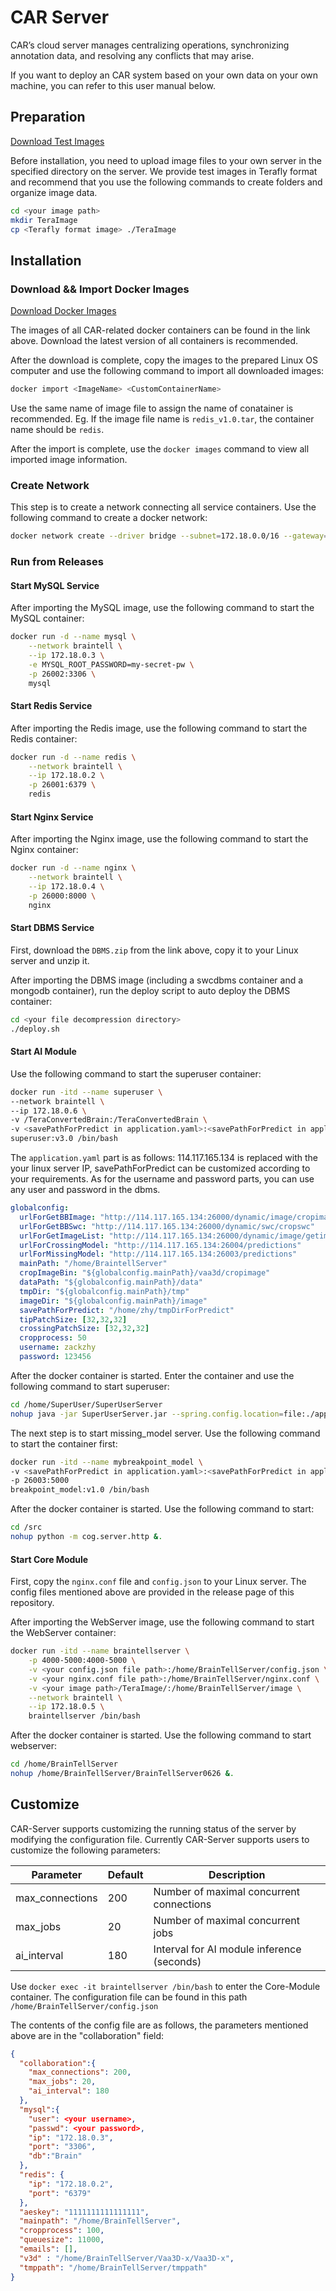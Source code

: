 # CAR Server

CAR’s cloud server manages centralizing operations, synchronizing annotation data, and resolving any conflicts that may arise.

If you want to deploy an CAR system based on your own data on your own machine, you can refer to this user manual below. 

## Preparation
[Download Test Images](https://github.com/neurogeom/CAR/tree/main/assets/demo_image_data)

Before installation, you need to upload image files to your own server in the specified directory on the server. We provide test images in Terafly format and recommend that you use the following commands to create folders and organize image data.

```sh
cd <your image path>
mkdir TeraImage
cp <Terafly format image> ./TeraImage
```

## Installation
### Download && Import Docker Images
[Download Docker Images](https://car.cvcd.xyz/software/CAR-Server/)


The images of all CAR-related docker containers can be found in the link above. Download the latest version of all containers is recommended. 

After the download is complete, copy the images to the prepared Linux OS computer and use the following command to import all downloaded images:

```sh
docker import <ImageName> <CustomContainerName>
```

Use the same name of image file to assign the name of conatainer is recommended. Eg. If the image file name is `redis_v1.0.tar`, the container name should be `redis`.

After the import is complete, use the `docker images` command to view all imported image information.

### Create Network

This step is to create a network connecting all service containers. Use the following command to create a docker network:

```sh
docker network create --driver bridge --subnet=172.18.0.0/16 --gateway=172.18.0.1 braintell
```

### Run from Releases

#### Start MySQL Service

After importing the MySQL image, use the following command to start the MySQL container:

```sh
docker run -d --name mysql \
    --network braintell \
    --ip 172.18.0.3 \
    -e MYSQL_ROOT_PASSWORD=my-secret-pw \
    -p 26002:3306 \
    mysql
```

#### Start Redis Service

After importing the Redis image, use the following command to start the Redis container:

```sh
docker run -d --name redis \
    --network braintell \
    --ip 172.18.0.2 \
    -p 26001:6379 \
    redis
```

#### Start Nginx Service

After importing the Nginx image, use the following command to start the Nginx container:

```sh
docker run -d --name nginx \
    --network braintell \
    --ip 172.18.0.4 \
    -p 26000:8000 \
    nginx
```

#### Start DBMS Service

First, download the `DBMS.zip` from the link above, copy it to your Linux server and unzip it.

After importing the DBMS image (including a swcdbms container and a mongodb container), run the deploy script to auto deploy the DBMS container:

```sh
cd <your file decompression directory>
./deploy.sh 
```

#### Start AI Module
Use the following command to start the superuser container:

```sh
docker run -itd --name superuser \
--network braintell \
--ip 172.18.0.6 \
-v /TeraConvertedBrain:/TeraConvertedBrain \
-v <savePathForPredict in application.yaml>:<savePathForPredict in application.yaml> \
superuser:v3.0 /bin/bash
```

The `application.yaml` part is as follows: 114.117.165.134 is replaced with the your linux server IP, savePathForPredict can be customized according to your requirements. As for the username and password parts, you can use any user and password in the dbms.


```yaml
globalconfig:
  urlForGetBBImage: "http://114.117.165.134:26000/dynamic/image/cropimage"
  urlForGetBBSwc: "http://114.117.165.134:26000/dynamic/swc/cropswc"
  urlForGetImageList: "http://114.117.165.134:26000/dynamic/image/getimagelist"
  urlForCrossingModel: "http://114.117.165.134:26004/predictions"
  urlForMissingModel: "http://114.117.165.134:26003/predictions"
  mainPath: "/home/BraintellServer"
  cropImageBin: "${globalconfig.mainPath}/vaa3d/cropimage"
  dataPath: "${globalconfig.mainPath}/data"
  tmpDir: "${globalconfig.mainPath}/tmp"
  imageDir: "${globalconfig.mainPath}/image"
  savePathForPredict: "/home/zhy/tmpDirForPredict"
  tipPatchSize: [32,32,32]
  crossingPatchSize: [32,32,32]
  cropprocess: 50
  username: zackzhy
  password: 123456
```

After the docker container is started. Enter the container and use the following command to start superuser:

```sh
cd /home/SuperUser/SuperUserServer
nohup java -jar SuperUserServer.jar --spring.config.location=file:./application.yaml &.
```

The next step is to start missing_model server. Use the following command to start the container first:
```sh
docker run -itd --name mybreakpoint_model \
-v <savePathForPredict in application.yaml>:<savePathForPredict in application.yaml> \
-p 26003:5000
breakpoint_model:v1.0 /bin/bash
```

After the docker container is started. Use the following command to start:
```sh
cd /src
nohup python -m cog.server.http &.
```

#### Start Core Module

First, copy the `nginx.conf` file and `config.json` to your Linux server. The config files mentioned above are provided in the release page of this repository.

After importing the WebServer image, use the following command to start the WebServer container:

```sh
docker run -itd --name braintellserver \
    -p 4000-5000:4000-5000 \
    -v <your config.json file path>:/home/BrainTellServer/config.json \
    -v <your nginx.conf file path>:/home/BrainTellServer/nginx.conf \
    -v <your image path>/TeraImage/:/home/BrainTellServer/image \
    --network braintell \
    --ip 172.18.0.5 \
    braintellserver /bin/bash
```

After the docker container is started. Use the following command to start webserver:

```sh
cd /home/BrainTellServer
nohup /home/BrainTellServer/BrainTellServer0626 &.
```

## Customize

CAR-Server supports customizing the running status of the server by modifying the configuration file. Currently CAR-Server supports users to customize the following parameters:


| Parameter | Default | Description |
| --------- | --------------- | ----------- |
| max_connections   | 200         | Number of maximal concurrent connections     |
| max_jobs   | 20         | Number of maximal concurrent jobs     |
| ai_interval   | 180        | Interval for AI module inference (seconds)     |

Use `docker exec -it braintellserver /bin/bash` to enter the Core-Module container. The configuration file can be found in this path `/home/BrainTellServer/config.json`

The contents of the config file are as follows, the parameters mentioned above are in the "collaboration" field:

```json
{
  "collaboration":{
    "max_connections": 200,
    "max_jobs": 20,
    "ai_interval": 180
  },
  "mysql":{
    "user": <your username>,
    "passwd": <your password>,
    "ip": "172.18.0.3",
    "port": "3306",
    "db":"Brain"
  },
  "redis": {
    "ip": "172.18.0.2",
    "port": "6379"
  },
  "aeskey": "1111111111111111",
  "mainpath": "/home/BrainTellServer",
  "cropprocess": 100,
  "queuesize": 11000,
  "emails": [],
  "v3d" : "/home/BrainTellServer/Vaa3D-x/Vaa3D-x",
  "tmppath": "/home/BrainTellServer/tmppath"
}
```

